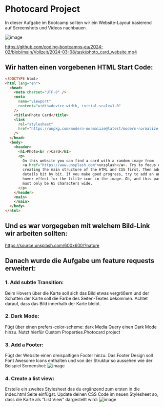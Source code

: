 # Photocard Project

In dieser Aufgabe im Bootcamp sollten wir ein Website-Layout basierend auf Screenshots und Videos nachbauen. 

![image](https://github.com/FlausenImKopf/photo-card-nachbau-mit-sandra/assets/88251068/72b1a254-783c-49bf-a834-b2f328bbcb0a)

https://github.com/coding-bootcamps-eu/2024-02/blob/main/Vollzeit/2024-03-08/task/photo_card_website.mp4

## Wir hatten einen vorgebenen HTML Start Code:

```html
<!DOCTYPE html>
<html lang="en">
  <head>
    <meta charset="UTF-8" />
    <meta
      name="viewport"
      content="width=device-width, initial-scale=1.0"
    />
    <title>Photo Card</title>
    <link
      rel="stylesheet"
      href="https://unpkg.com/modern-normalize@latest/modern-normalize.css"
    />
  </head>
  <body>
    <header>
      <h1>Photo<br />Card</h1>
      <p>
        On this website you can find a card with a random image from
        <a href="https://www.unsplash.com">unsplash</a>. Try to focus on
        creating the main structure of the HTML and CSS first. Then add the
        details bit by bit. If you make good progress, try to add an animated
        hover effect for the little icon in the image. Oh, and this paragraph
        must only be 65 characters wide.
      </p>
    </header>
    <main>
    </main>
  </body>
</html>
```

## Und es war vorgegeben mit welchem Bild-Link wir arbeiten sollten:

https://source.unsplash.com/600x600/?nature

## Danach wurde die Aufgabe um feature requests erweitert:

### 1. Add subtle Transition:
Beim Hovern über die Karte soll sich das Bild etwas vergrößern und der Schatten der Karte soll die Farbe des Seiten-Textes bekommen. Achtet darauf, dass das Bild innerhalb der Karte bleibt.

### 2. Dark Mode:
Fügt über einen prefers-color-scheme: dark Media Query einen Dark Mode hinzu. Nutzt hierfür Custom Properties.Photocard project

### 3. Add a Footer:
Fügt der Website einen dreispaltigen Footer hinzu. Das Footer Design soll Font Awesome Icons enthalten und von der Struktur so aussehen wie der Beispiel Screenshot:
![image](https://github.com/FlausenImKopf/photo-card-nachbau-mit-sandra/assets/88251068/1c67ae51-b303-4f41-aa00-277c10452bcd)

### 4. Create a list view:
Erstelle ein zweites Stylesheet das du ergänzend zum ersten in die index.html Seite einfügst. Update deinen CSS Code im neuen Stylesheet so, dass die Karte als "List View" dargestellt wird:
![image](https://github.com/FlausenImKopf/photo-card-nachbau-mit-sandra/assets/88251068/2836322b-9136-46c1-a73a-3ebb1ba49266)






